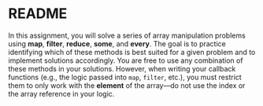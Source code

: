 # README  

In this assignment, you will solve a series of array manipulation problems using **map**, **filter**, **reduce**, **some**, and **every**. The goal is to practice identifying which of these methods is best suited for a given problem and to implement solutions accordingly. You are free to use any combination of these methods in your solutions. However, when writing your callback functions (e.g., the logic passed into `map`, `filter`, etc.), you must restrict them to only work with the **element** of the array—do not use the index or the array reference in your logic.

